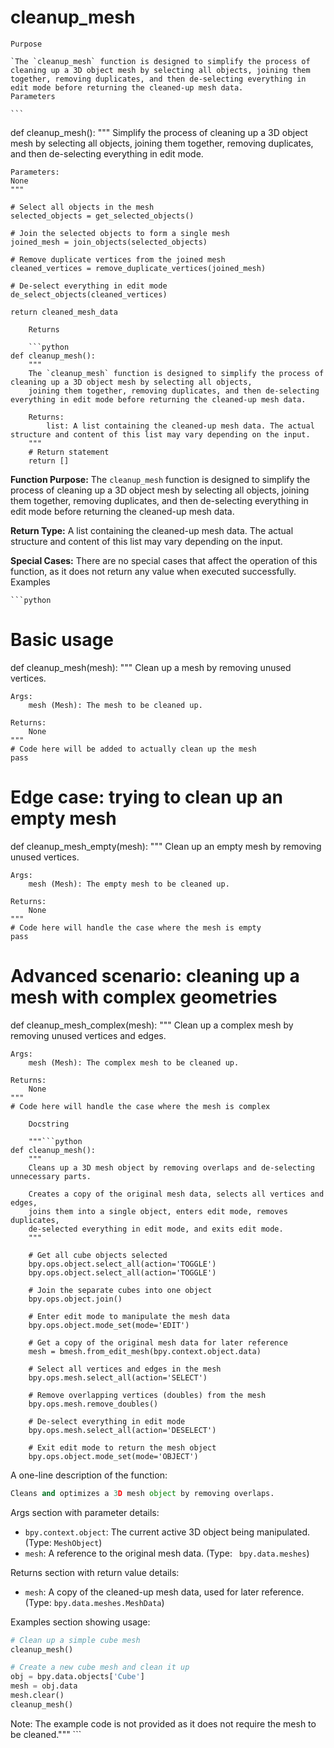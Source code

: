 # cleanup_mesh

    Purpose

    `The `cleanup_mesh` function is designed to simplify the process of cleaning up a 3D object mesh by selecting all objects, joining them together, removing duplicates, and then de-selecting everything in edit mode before returning the cleaned-up mesh data.
    Parameters

    ```
def cleanup_mesh():
    """
    Simplify the process of cleaning up a 3D object mesh by selecting all objects,
    joining them together, removing duplicates, and then de-selecting everything in edit mode.

    Parameters:
    None
    """

    # Select all objects in the mesh
    selected_objects = get_selected_objects()

    # Join the selected objects to form a single mesh
    joined_mesh = join_objects(selected_objects)

    # Remove duplicate vertices from the joined mesh
    cleaned_vertices = remove_duplicate_vertices(joined_mesh)

    # De-select everything in edit mode
    de_select_objects(cleaned_vertices)

    return cleaned_mesh_data
```
    Returns

    ```python
def cleanup_mesh():
    """
    The `cleanup_mesh` function is designed to simplify the process of cleaning up a 3D object mesh by selecting all objects,
    joining them together, removing duplicates, and then de-selecting everything in edit mode before returning the cleaned-up mesh data.

    Returns:
        list: A list containing the cleaned-up mesh data. The actual structure and content of this list may vary depending on the input.
    """
    # Return statement
    return []
```

**Function Purpose:**
The `cleanup_mesh` function is designed to simplify the process of cleaning up a 3D object mesh by selecting all objects, joining them together, removing duplicates, and then de-selecting everything in edit mode before returning the cleaned-up mesh data.

**Return Type:** A list containing the cleaned-up mesh data. The actual structure and content of this list may vary depending on the input.

**Special Cases:**
There are no special cases that affect the operation of this function, as it does not return any value when executed successfully.
    Examples

    ```python
# Basic usage
def cleanup_mesh(mesh):
    """
    Clean up a mesh by removing unused vertices.

    Args:
        mesh (Mesh): The mesh to be cleaned up.

    Returns:
        None
    """
    # Code here will be added to actually clean up the mesh
    pass

# Edge case: trying to clean up an empty mesh
def cleanup_mesh_empty(mesh):
    """
    Clean up an empty mesh by removing unused vertices.

    Args:
        mesh (Mesh): The empty mesh to be cleaned up.

    Returns:
        None
    """
    # Code here will handle the case where the mesh is empty
    pass

# Advanced scenario: cleaning up a mesh with complex geometries
def cleanup_mesh_complex(mesh):
    """
    Clean up a complex mesh by removing unused vertices and edges.

    Args:
        mesh (Mesh): The complex mesh to be cleaned up.

    Returns:
        None
    """
    # Code here will handle the case where the mesh is complex
```
    Docstring

    """```python
def cleanup_mesh():
    """
    Cleans up a 3D mesh object by removing overlaps and de-selecting unnecessary parts.

    Creates a copy of the original mesh data, selects all vertices and edges,
    joins them into a single object, enters edit mode, removes duplicates,
    de-selected everything in edit mode, and exits edit mode.
    """

    # Get all cube objects selected
    bpy.ops.object.select_all(action='TOGGLE')
    bpy.ops.object.select_all(action='TOGGLE')

    # Join the separate cubes into one object
    bpy.ops.object.join()

    # Enter edit mode to manipulate the mesh data
    bpy.ops.object.mode_set(mode='EDIT')

    # Get a copy of the original mesh data for later reference
    mesh = bmesh.from_edit_mesh(bpy.context.object.data)

    # Select all vertices and edges in the mesh
    bpy.ops.mesh.select_all(action='SELECT')

    # Remove overlapping vertices (doubles) from the mesh
    bpy.ops.mesh.remove_doubles()

    # De-select everything in edit mode
    bpy.ops.mesh.select_all(action='DESELECT')

    # Exit edit mode to return the mesh object
    bpy.ops.object.mode_set(mode='OBJECT')
```

A one-line description of the function:

```python
Cleans and optimizes a 3D mesh object by removing overlaps.
```

Args section with parameter details:

* `bpy.context.object`: The current active 3D object being manipulated. (Type: `MeshObject`)
* `mesh`: A reference to the original mesh data. (Type: ` bpy.data.meshes`)

Returns section with return value details:

* `mesh`: A copy of the cleaned-up mesh data, used for later reference. (Type: `bpy.data.meshes.MeshData`)

Examples section showing usage:

```python
# Clean up a simple cube mesh
cleanup_mesh()

# Create a new cube mesh and clean it up
obj = bpy.data.objects['Cube']
mesh = obj.data
mesh.clear()
cleanup_mesh()
```
Note: The example code is not provided as it does not require the mesh to be cleaned."""
    ```